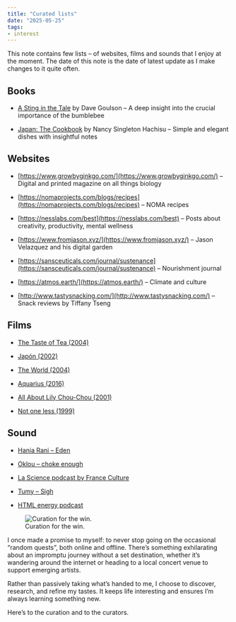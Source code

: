 ```yaml
---
title: "Curated lists"
date: "2025-05-25"
tags:
- interest
---
```


This note contains few lists – of websites, films and sounds that I enjoy at the moment. The date of this note is the date of latest update as I make changes to it quite often. 

## Books

- [A Sting in the Tale](https://www.goodreads.com/book/show/18465526-a-sting-in-the-tale) by Dave Goulson – A deep insight into the crucial importance of the bumblebee

- [Japan: The Cookbook](https://www.goodreads.com/book/show/36423226-japan) by Nancy Singleton Hachisu – Simple and elegant dishes with insightful notes

## Websites

- [https://www.growbyginkgo.com/](https://www.growbyginkgo.com/) – Digital and printed magazine on all things biology

- [https://nomaprojects.com/blogs/recipes](https://nomaprojects.com/blogs/recipes) – NOMA recipes

- [https://nesslabs.com/best](https://nesslabs.com/best) – Posts about creativity, productivity, mental wellness

- [https://www.fromjason.xyz/](https://www.fromjason.xyz/) – Jason Velazquez and his digital garden

- [https://sansceuticals.com/journal/sustenance](https://sansceuticals.com/journal/sustenance) – Nourishment journal

- [https://atmos.earth/](https://atmos.earth/) – Climate and culture

- [http://www.tastysnacking.com/](http://www.tastysnacking.com/) – Snack reviews by Tiffany Tseng

## Films

- [The Taste of Tea (2004)](https://en.wikipedia.org/wiki/The_Taste_of_Tea)

- [Japón (2002)](https://en.wikipedia.org/wiki/Jap%C3%B3n) 

- [The World (2004)](https://en.wikipedia.org/wiki/The_World_(film))

- [Aquarius (2016)](https://en.wikipedia.org/wiki/Aquarius_(film)) 

- [All About Lily Chou-Chou (2001)](https://en.wikipedia.org/wiki/All_About_Lily_Chou-Chou) 

- [Not one less (1999)](https://en.wikipedia.org/wiki/Not_One_Less) 

## Sound

- [Hania Rani – Eden](https://open.spotify.com/track/6Yy3QRfT2WsUXrdplVdt4h)

- [Oklou – choke enough](https://oklou.bandcamp.com/album/choke-enough)

- [La Science podcast by France Culture](https://www.radiofrance.fr/franceculture/podcasts/la-science-cqfd)

- [Tumy – Sigh](https://soundcloud.com/seedlink_plus/tumy-sigh)

- [HTML energy podcast](https://html.energy/podcast.html)



<figure class="full-bleed">
  <img src="/images/4f5cf542-4221-475a-8458-47224bfaeb81.png.webp" alt="Curation for the win. ">
  <figcaption>Curation for the win. </figcaption>
</figure>

I once made a promise to myself: to never stop going on the occasional “random quests”, both online and offline. There’s something exhilarating about an impromptu journey without a set destination, whether it’s wandering around the internet or heading to a local concert venue to support emerging artists. 

Rather than passively taking what’s handed to me, I choose to discover, research, and refine my tastes. It keeps life interesting and ensures I’m always learning something new.

Here’s to the curation and to the curators. 
